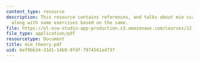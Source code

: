 ```yaml
---
content_type: resource
description: This resource contains references, and talks about mie scattering program
  along with some exercises based on the same.
file: https://ol-ocw-studio-app-production.s3.amazonaws.com/courses/12-815-atmospheric-radiation-fall-2006/6ef9bb3431d114b89fdf7974561a4737_mie_theory.pdf
file_type: application/pdf
resourcetype: Document
title: mie_theory.pdf
uid: 6ef9bb34-31d1-14b8-9fdf-7974561a4737
---
```

